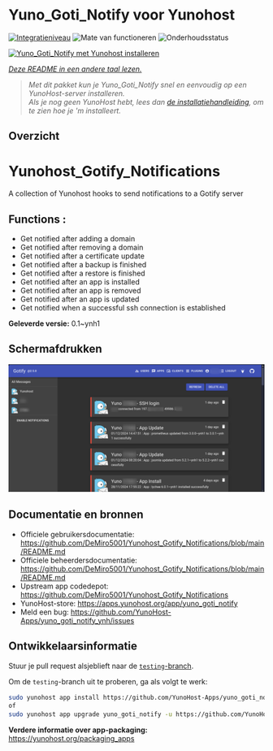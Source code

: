 <!--
NB: Deze README is automatisch gegenereerd door <https://github.com/YunoHost/apps/tree/master/tools/readme_generator>
Hij mag NIET handmatig aangepast worden.
-->

# Yuno_Goti_Notify voor Yunohost

[![Integratieniveau](https://apps.yunohost.org/badge/integration/yuno_goti_notify)](https://ci-apps.yunohost.org/ci/apps/yuno_goti_notify/)
![Mate van functioneren](https://apps.yunohost.org/badge/state/yuno_goti_notify)
![Onderhoudsstatus](https://apps.yunohost.org/badge/maintained/yuno_goti_notify)

[![Yuno_Goti_Notify met Yunohost installeren](https://install-app.yunohost.org/install-with-yunohost.svg)](https://install-app.yunohost.org/?app=yuno_goti_notify)

*[Deze README in een andere taal lezen.](./ALL_README.md)*

> *Met dit pakket kun je Yuno_Goti_Notify snel en eenvoudig op een YunoHost-server installeren.*  
> *Als je nog geen YunoHost hebt, lees dan [de installatiehandleiding](https://yunohost.org/install), om te zien hoe je 'm installeert.*

## Overzicht

# Yunohost_Gotify_Notifications
A collection of Yunohost hooks to send notifications to a Gotify server

## Functions :
  * Get notified after adding a domain
  * Get notified after removing a domain
  * Get notified after a certificate update
  * Get notified after a backup is finished
  * Get notified after a restore is finished
  * Get notified after an app is installed
  * Get notified after an app is removed
  * Get notified after an app is updated
  * Get notified when a successful ssh connection is established


**Geleverde versie:** 0.1~ynh1

## Schermafdrukken

![Schermafdrukken van Yuno_Goti_Notify](./doc/screenshots/IMG_20241205_224629.png)

## Documentatie en bronnen

- Officiele gebruikersdocumentatie: <https://github.com/DeMiro5001/Yunohost_Gotify_Notifications/blob/main/README.md>
- Officiele beheerdersdocumentatie: <https://github.com/DeMiro5001/Yunohost_Gotify_Notifications/blob/main/README.md>
- Upstream app codedepot: <https://github.com/DeMiro5001/Yunohost_Gotify_Notifications>
- YunoHost-store: <https://apps.yunohost.org/app/yuno_goti_notify>
- Meld een bug: <https://github.com/YunoHost-Apps/yuno_goti_notify_ynh/issues>

## Ontwikkelaarsinformatie

Stuur je pull request alsjeblieft naar de [`testing`-branch](https://github.com/YunoHost-Apps/yuno_goti_notify_ynh/tree/testing).

Om de `testing`-branch uit te proberen, ga als volgt te werk:

```bash
sudo yunohost app install https://github.com/YunoHost-Apps/yuno_goti_notify_ynh/tree/testing --debug
of
sudo yunohost app upgrade yuno_goti_notify -u https://github.com/YunoHost-Apps/yuno_goti_notify_ynh/tree/testing --debug
```

**Verdere informatie over app-packaging:** <https://yunohost.org/packaging_apps>
